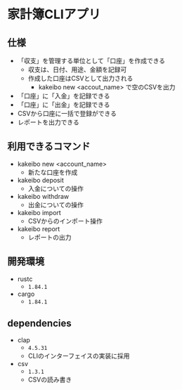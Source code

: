 # 家計簿CLIアプリ

## 仕様

- 「収支」を管理する単位として「口座」を作成できる
  - 収支は、日付、用途、金額を記録可
  - 作成した口座はCSVとして出力される
    - kakeibo new <accout_name> で空のCSVを出力
- 「口座」に「入金」を記録できる
- 「口座」に「出金」を記録できる
- CSVから口座に一括で登録ができる
- レポートを出力できる

## 利用できるコマンド

- kakeibo new <account_name>
  - 新たな口座を作成
- kakeibo deposit
  - 入金についての操作
- kakeibo withdraw
  - 出金についての操作
- kakeibo import
  - CSVからのインポート操作
- kakeibo report
  - レポートの出力

## 開発環境

- rustc
  - `1.84.1`
- cargo
  - `1.84.1`

## dependencies

- clap
  - `4.5.31`
  - CLIのインターフェイスの実装に採用
- csv
  - `1.3.1`
  - CSVの読み書き
